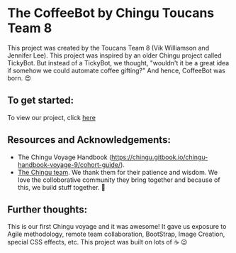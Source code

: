 # The CoffeeBot by Chingu Toucans Team 8

This project was created by the Toucans Team 8 (Vik Williamson and Jennifer Lee). This project was inspired by an older Chingu project called TickyBot. But instead of a TickyBot, we thought, "wouldn't it be a great idea if somehow we could automate coffee gifting?" And hence, CoffeeBot was born. :heart_eyes:

## To get started:

To view our project, click [here](https://chingu-voyages.github.io/v9-toucans-team-08/)

## Resources and Acknowledgements:

- The Chingu Voyage Handbook (https://chingu.gitbook.io/chingu-handbook-voyage-9/cohort-guide/).
- [The Chingu team](https://chingu.io/team). We thank them for their patience and wisdom. We love the colloborative community they bring together and because of this, we build stuff together. :raised_hands:

## Further thoughts:

This is our first Chingu voyage and it was awesome! It gave us exposure to Agile methodology, remote team collaboration, BootStrap, Image Creation, special CSS effects, etc. This project was built on lots of :coffee: :wink:
